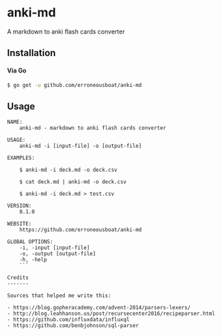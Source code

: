 anki-md 
=======

A markdown to anki flash cards converter

Installation
------------

#### Via Go

```bash
$ go get -u github.com/erroneousboat/anki-md
```

Usage
-----

```
NAME:
    anki-md - markdown to anki flash cards converter

USAGE:
    anki-md -i [input-file] -o [output-file]

EXAMPLES:

    $ anki-md -i deck.md -o deck.csv

    $ cat deck.md | anki-md -o deck.csv

    $ anki-md -i deck.md > test.csv
    
VERSION:
    0.1.0

WEBSITE:
    https://github.com/erroneousboat/anki-md

GLOBAL OPTIONS:
    -i, -input [input-file]
    -o, -output [output-file]
    -h, -help
    ```

Credits
-------

Sources that helped me write this:

- https://blog.gopheracademy.com/advent-2014/parsers-lexers/
- http://blog.leahhanson.us/post/recursecenter2016/recipeparser.html
- https://github.com/influxdata/influxql
- https://github.com/benbjohnson/sql-parser
